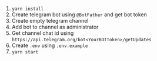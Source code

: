 1. `yarn install`
2. Create telegram bot using `@BotFather` and get bot token
3. Create empty telegram channel
4. Add bot to channel as administrator
5. Get channel chat id using `https://api.telegram.org/bot<YourBOTToken>/getUpdates`
6. Create `.env` using `.env.example`
7. `yarn start`